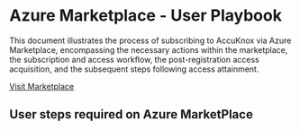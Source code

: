 # Azure Marketplace - User Playbook

This document illustrates the process of subscribing to AccuKnox via Azure Marketplace, encompassing the necessary actions within the marketplace, the subscription and access workflow, the post-registration access acquisition, and the subsequent steps following access attainment.

[Visit Marketplace](https://azuremarketplace.microsoft.com/en-us/marketplace/apps/accuknoxinc1674553411688.accuknox_saas_ver1?tab=overview)


## **User steps required on Azure MarketPlace**
